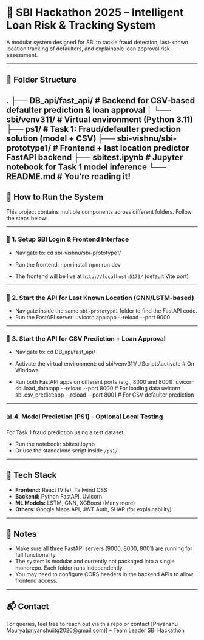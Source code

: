 # 💼 SBI Hackathon 2025 – Intelligent Loan Risk & Tracking System

A modular system designed for SBI to tackle fraud detection, last-known location tracking of defaulters, and explainable loan approval risk assessment.

---

## 🔧 Folder Structure

.
├── DB_api/fast_api/ # Backend for CSV-based defaulter prediction & loan approval
│               └── sbi/venv311/ # Virtual environment (Python 3.11)
├── ps1/ # Task 1: Fraud/defaulter prediction solution (model + CSV)
├── sbi-vishnu/sbi-prototype1/ # Frontend + last location predictor FastAPI backend
├── sbitest.ipynb # Jupyter notebook for Task 1 model inference
└── README.md # You’re reading it!
---

## 🚀 How to Run the System

This project contains multiple components across different folders. Follow the steps below:

---

### 🔑 1. Setup SBI Login & Frontend Interface

- Navigate to:
cd sbi-vishnu/sbi-prototype1/

- Run the frontend:
npm install
npm run dev

- The frontend will be live at `http://localhost:5173/` (default Vite port)

---

### 🧠 2. Start the API for Last Known Location (GNN/LSTM-based)

- Navigate inside the same `sbi-prototype1` folder to find the FastAPI code.
- Run the FastAPI server:
uvicorn app:app --reload --port 9000

---

### 📄 3. Start the API for CSV Prediction + Loan Approval

- Navigate to:
cd DB_api/fast_api/
- Activate the virtual environment:
cd sbi/venv311/
.\Scripts\activate # On Windows

- Run both FastAPI apps on different ports (e.g., 8000 and 8001):
uvicorn sbi.load_data:app --reload --port 8000 # For loading data
uvicorn sbi.csv_predict:app --reload --port 8001 # For CSV defaulter prediction
---

### 📊 4. Model Prediction (PS1) - Optional Local Testing

For Task 1 fraud prediction using a test dataset:

- Run the notebook:
sbitest.ipynb
- Or use the standalone script inside `/ps1/`

---

## 🧪 Tech Stack

- **Frontend:** React (Vite), Tailwind CSS
- **Backend:** Python FastAPI, Uvicorn
- **ML Models:** LSTM, GNN, XGBoost (Many more)
- **Others:** Google Maps API, JWT Auth, SHAP (for explainability)

---

## 📌 Notes

- Make sure all three FastAPI servers (9000, 8000, 8001) are running for full functionality.
- The system is modular and currently not packaged into a single monorepo. Each folder runs independently.
- You may need to configure CORS headers in the backend APIs to allow frontend access.

---

## 📬 Contact

For queries, feel free to reach out via this repo or contact [Priyanshu Maurya(priyanshuiitg2026@gmail.com)] – Team Leader SBI Hackathon
